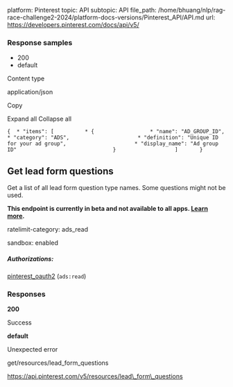 platform: Pinterest
topic: API
subtopic: API
file_path: /home/bhuang/nlp/rag-race-challenge2-2024/platform-docs-versions/Pinterest_API/API.md
url: https://developers.pinterest.com/docs/api/v5/

### Response samples

* 200
* default

Content type

application/json

Copy

Expand all Collapse all

`{  * "items": [          * {                  * "name": "AD_GROUP_ID",                      * "category": "ADS",                      * "definition": "Unique ID for your ad group",                      * "display_name": "Ad group ID"                               }                   ]       }`

## [](#operation/lead_form_questions/get)Get lead form questions

Get a list of all lead form question type names. Some questions might not be used.

**This endpoint is currently in beta and not available to all apps. [Learn more](https://developers.pinterest.com/docs/new/about-beta-access/).**

ratelimit-category: ads\_read

sandbox: enabled

##### Authorizations:

[pinterest\_oauth2](#section/Authentication/pinterest_oauth2) (`ads:read`)

### Responses

**200**

Success

**default**

Unexpected error

get/resources/lead\_form\_questions

https://api.pinterest.com/v5/resources/lead\_form\_questions